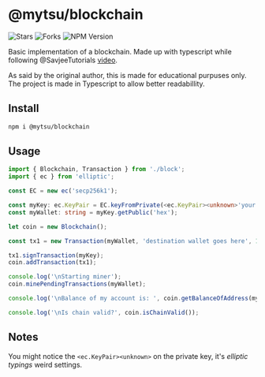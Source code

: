 # @mytsu/blockchain

![Stars](https://img.shields.io/github/stars/Mytsu/node-blockchain.svg?style=flat-square)
![Forks](https://img.shields.io/github/forks/Mytsu/node-blockchain.svg?style=flat-square)
![NPM Version](https://img.shields.io/npm/v/@mytsu/blockchain.svg?style=flat-square)

Basic implementation of a blockchain. Made up with typescript while following @SavjeeTutorials [video](https://www.youtube.com/watch?v=zVqczFZr124).

As said by the original author, this is made for educational purpuses only. The project is made in Typescript to allow better readabillity.

## Install

```bash
npm i @mytsu/blockchain
```

## Usage

```typescript
import { Blockchain, Transaction } from './block';
import { ec } from 'elliptic';

const EC = new ec('secp256k1');

const myKey: ec.KeyPair = EC.keyFromPrivate(<ec.KeyPair><unknown>'your private key goes here');
const myWallet: string = myKey.getPublic('hex');

let coin = new Blockchain();

const tx1 = new Transaction(myWallet, 'destination wallet goes here', 10);

tx1.signTransaction(myKey);
coin.addTransaction(tx1);

console.log('\nStarting miner');
coin.minePendingTransactions(myWallet);

console.log('\nBalance of my account is: ', coin.getBalanceOfAddress(myWallet));

console.log('\nIs chain valid?', coin.isChainValid());

```

## Notes

You might notice the ```<ec.KeyPair><unknown>``` on the private key, it's _elliptic typings_ weird settings.